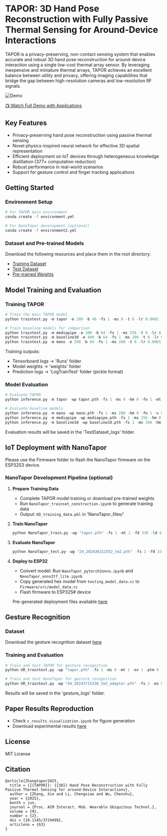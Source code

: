 # TAPOR: 3D Hand Pose Reconstruction with Fully Passive Thermal Sensing for Around-Device Interactions

TAPOR is a privacy-preserving, non-contact sensing system that enables accurate and robust 3D hand pose reconstruction for around-device interaction using a single low-cost thermal array sensor. By leveraging inexpensive and miniature thermal arrays, TAPOR achieves an excellent balance between utility and privacy, offering imaging capabilities that bridge the gap between high-resolution cameras and low-resolution RF signals.

![Demo](figures/short_demo1(1).gif)

[📺 Watch Full Demo with Applications](https://www.youtube.com/watch?v=dRiqxPZx4zk)

## Key Features
- Privacy-preserving hand pose reconstruction using passive thermal sensing
- Novel physics-inspired neural network for effective 3D spatial representation
- Efficient deployment on IoT devices through heterogeneous knowledge distillation (377× computation reduction)
- Robust performance in real-world scenarios
- Support for gesture control and finger tracking applications

## Getting Started

### Environment Setup
```bash
# For TAPOR main environment
conda create -f environment.yml

# For NanoTapor development (optional)
conda create -f environment2.yml
```

### Dataset and Pre-trained Models
Download the following resources and place them in the root directory:
- [Training Dataset](https://drive.google.com/file/d/12Ppoh15nomnVAKo2UFQRqgcLeDRh5hGk/view?usp=sharing)
- [Test Dataset](https://drive.google.com/file/d/1cnwdelIiV4V15rq3ANN93YsNvAjpvV5O/view?usp=sharing)
- [Pre-trained Weights](https://drive.google.com/file/d/183gpLbMAORcaPqkF7naI5xlrQ5T2p_MJ/view?usp=sharing)

## Model Training and Evaluation

### Training TAPOR
```python
# Train the main TAPOR model
python traintest.py -m tapor -e 200 -b 48 -fs 1 -ms 0 -t 0 -lr 0.0001 -hm 0 -fo 1 -s 0 -mt 1 -ls jb -tqdm 1 

# Train baseline models for comparison
python traintest.py -m mediapipe -e 200 -b 64 -fs 1 -ms 256 -t 0 -lr 0.001 -hm 0 -fo 0 -s 2 
python traintest.py -m baseline3d -e 400 -b 64 -fs 1 -ms 200 -t 0 -lr 0.00001 -hm 1 -fo 1 -s 3 
python traintest.py -m mano -e 200 -b 64 -fs 1 -ms 200 -t 0 -lr 0.0001 -hm 0 -fo 1 -s 0 
```

Training outputs:
- Tensorboard logs → 'Runs' folder
- Model weights → 'weights' folder
- Prediction logs → 'LogTrainTest' folder (pickle format)

### Model Evaluation
```python
# Evaluate TAPOR
python inference.py -m tapor -wp tapor.pth -fs 1 -ms 0 -hm 0 -fo 1 -mt 1 -v 0 

# Evaluate baseline models
python inference.py -m mano -wp mano.pth -fs 1 -ms 200 -hm 0 -fo 1 -v 0 
python inference.py -m mediapipe -wp mediapipe.pth -fs 1 -ms 256 -hm 0 -fo 1 -v 0 
python inference.py -m baseline3d -wp baseline3d.pth -fs 1 -ms 200 -hm 0 -fo 1 -v 0 
```

Evaluation results will be saved in the 'TestDataset_logs' folder.

## IoT Deployment with NanoTapor
Please use the Firmware folder to flash the NanoTapor firmware on the ESP32S3 device. 

### NanoTapor Development Pipeline (optional)

1. **Prepare Training Data**
   - Complete TAPOR model training or download pre-trained weights
   - Run `NanoTapor_trainset_construction.ipynb` to generate training data
   - Output: `KD_training_data.pkl` in 'NanoTapor_files/'

2. **Train NanoTapor**
   ```python
   python NanoTapor_train.py -wp "tapor.pth" -fs 1 -mt 1 -fd 336 -ld 64 -ft 0 -lr 0.00001 -bs 32 -ep 100 -dd 0 -v 0 
   ```

3. **Evaluate NanoTapor**
   ```python
   python NanoTapor_test.py -wp "24_202436211552_tm2.pth" -fs 1 -fd 336 -ld 48 -bs 128 -dd 0 -v 0
   ```

4. **Deploy to ESP32**
   - Convert model: Run `NanoTapor_pytorch2onnx.ipynb` and `NanoTapor_onnx2tf_lite.ipynb`
   - Copy generated hex model from `testing_model_data.cc` to `Firmware/src/model_data.cc`
   - Flash firmware to ESP32S# device
   
   Pre-generated deployment files available [here](https://drive.google.com/file/d/1qX8qTc5dIomArVZT7GhbGCIVZ4NH6nFY/view?usp=sharing)

## Gesture Recognition

### Dataset
Download the gesture recognition dataset [here](https://drive.google.com/file/d/1JmTD0N_9hdhCS8JOSd9t2bQ_NmB9BbdB/view?usp=sharing)

### Training and Evaluation
```python
# Train and test TAPOR for gesture recognition
python GR_traintest.py -wp "tapor.pth" -fs 1 -ms 0 -mt 1 -ev 1 -ptm 0 -lr 0.0001 -bs 32 -ep 100 -dd 0

# Train and test NanoTapor for gesture recognition
python GR_traintest.py -wp "44_20243715330_tm2_adaptor.pth" -fs 1 -ms 0 -mt 8 -ev 4 -ptm 1 -lr 0.0001 -bs 32 -ep 1000 -dd 0
```

Results will be saved in the 'gesture_logs' folder.

## Paper Results Reproduction
- Check `z_results_visualization.ipynb` for figure generation
- Download experimental results [here](https://drive.google.com/file/d/1Q_BTcYwpz4F0oT0bDqio4qohWCSYecxe/view?usp=sharing)

## License
MIT License

## Citation
```
@article{Zhangtapor2025,
  title = {{{TAPOR}}: {{3D}} Hand Pose Reconstruction with Fully Passive Thermal Sensing for around-Device Interactions},
  author = {Zhang, Xie and Li, Chengxiao and Wu, Chenshu},
  year = {2025},
  month = jun,
  journal = {Proc. ACM Interact. Mob. Wearable Ubiquitous Technol.},
  volume = {9},
  number = {2},
  doi = {10.1145/3729499},
  articleno = {63}
}
```
